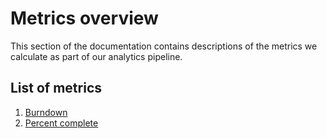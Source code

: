 # Metrics overview

This section of the documentation contains descriptions of the metrics we calculate as part of our analytics pipeline.

## List of metrics

1. [Burndown](burndown.md)
2. [Percent complete](percent-complete.md)
